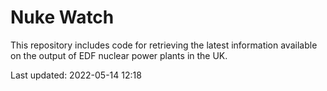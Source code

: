 # Nuke Watch

This repository includes code for retrieving the latest information available on the output of EDF nuclear power plants in the UK.

Last updated: 2022-05-14 12:18